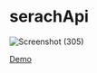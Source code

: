 # serachApi


![Screenshot (305)](https://github.com/akbarmkalani/serachApi/assets/121675616/bf6ca3fa-8b6e-47ac-9f31-4effedc5d6e4)

[Demo](https://akbarmkalani.github.io/serachApi/)
